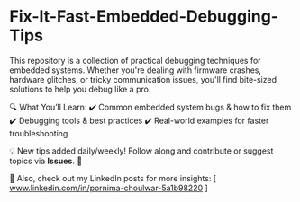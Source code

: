 # Fix-It-Fast-Embedded-Debugging-Tips
This repository is a collection of practical debugging techniques for embedded systems. Whether you're dealing with firmware crashes, hardware glitches, or tricky communication issues, you'll find bite-sized solutions to help you debug like a pro.

🔍 What You’ll Learn:
✔️ Common embedded system bugs & how to fix them
✔️ Debugging tools & best practices
✔️ Real-world examples for faster troubleshooting

💡 New tips added daily/weekly!
Follow along and contribute or suggest topics via **Issues**. 🚀 

📢 Also, check out my LinkedIn posts for more insights: [ www.linkedin.com/in/pornima-choulwar-5a1b98220 ]
